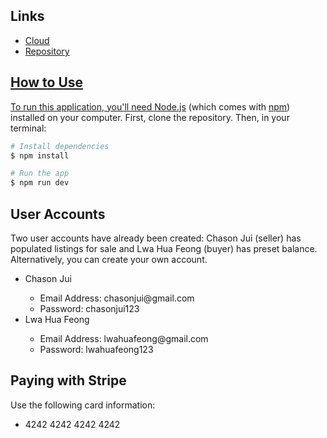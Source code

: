 ## Links
<ul>
  <li>
    <a href="https://propertyhubsite.netlify.app/">Cloud
  </li>
  <li>
    <a href="https://github.com/shdx53/PropertyHub">Repository
  </li>
</ul>

## How to Use
To run this application, you'll need [Node.js](https://nodejs.org/en/download/) (which comes with [npm](http://npmjs.com)) installed on your computer. First, clone the repository. Then, in your terminal:

```bash
# Install dependencies
$ npm install

# Run the app
$ npm run dev
```
## User Accounts
Two user accounts have already been created: Chason Jui (seller) has populated listings for sale and Lwa Hua Feong (buyer) has preset balance. Alternatively, you can create your own account.

<ul>
  <li>Chason Jui</li>
  <ul>
    <li>Email Address: chasonjui@gmail.com</li>
    <li>Password: chasonjui123</li>
  </ul>
  <li>Lwa Hua Feong</li>
  <ul>
    <li>Email Address: lwahuafeong@gmail.com</li>
    <li>Password: lwahuafeong123</li>
  </ul>
</ul>

## Paying with Stripe
Use the following card information:
<ul>
  <li>4242 4242 4242 4242</li>
</ul>